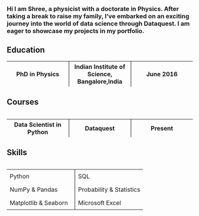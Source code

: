 ### Hi I am Shree, a physicist with a doctorate in Physics. After taking a break to raise my family, I’ve embarked on an exciting journey into the world of data science through Dataquest. I am eager to showcase my projects in my portfolio.


## Education
<table>
  <colgroup>
    <col style="width: 33%;">
    <col style="width: 33%;">
    <col style="width: 33%;">
  </colgroup>
  <thead>
    <tr>
      <th style="border-right: 1px solid #000;">PhD in Physics</th>
      <th style="border-right: 1px solid #000;">Indian Institute of Science, Bangalore,India</th>
      <th>June 2016</th>
    </tr>
  </thead>
  <table>
  

## Courses
<table>
  <colgroup>
    <col style="width: 33%;">
    <col style="width: 33%;">
    <col style="width: 33%;">
  </colgroup>
  <thead>
    <tr>
      <th style="border-right: 1px solid #000;">Data Scientist in Python</th>
      <th style="border-right: 1px solid #000;">Dataquest</th>
      <th>Present</th>
    </tr>
  </thead>
  <table>

## Skills

  <table style="border-collapse: collapse; width: 100%;">
  <colgroup>
    <col style="width: 50%;">
    <col style="width: 50%;">
  </colgroup>
  <tbody>
    <tr>
      <td style="border-right: 1px solid #000; padding: 8px;">Python</td>
      <td style="padding: 8px;">SQL</td>
    </tr>
    <tr>
      <td style="border-right: 1px solid #000; padding: 8px;">NumPy & Pandas</td>
      <td style="padding: 8px;">Probability & Statistics</td>
    </tr>
    <tr>
      <td style="border-right: 1px solid #000; padding: 8px;">Matplotlib & Seaborn</td>
      <td style="padding: 8px;">Microsoft Excel</td>
    </tr>
  </tbody>
</table>

